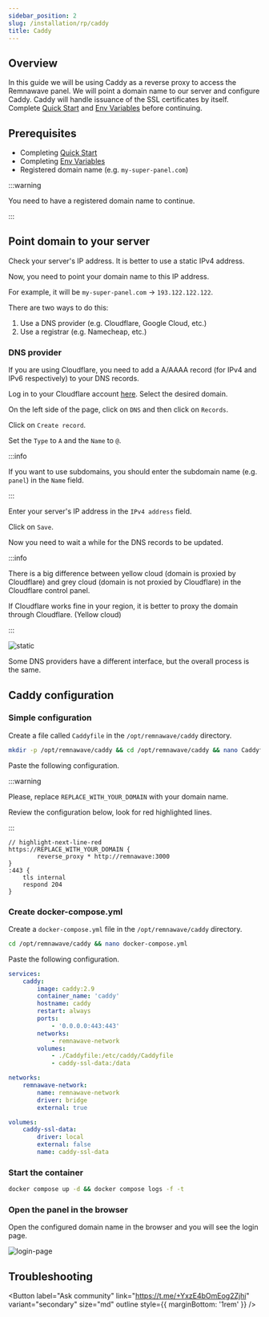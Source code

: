 ```yaml
---
sidebar_position: 2
slug: /installation/rp/caddy
title: Caddy
---
```


## Overview

In this guide we will be using Caddy as a reverse proxy to access the Remnawave panel.
We will point a domain name to our server and configure Caddy. Caddy will handle issuance of the SSL certificates by itself.
Complete [Quick Start](/installation/quick-start) and [Env Variables](/installation/env) before continuing.

## Prerequisites

- Completing [Quick Start](/installation/quick-start)
- Completing [Env Variables](/installation/env)
- Registered domain name (e.g. `my-super-panel.com`)

:::warning

You need to have a registered domain name to continue.

:::

## Point domain to your server

Check your server's IP address. It is better to use a static IPv4 address.

Now, you need to point your domain name to this IP address.

For example, it will be `my-super-panel.com` -> `193.122.122.122`.

There are two ways to do this:

1. Use a DNS provider (e.g. Cloudflare, Google Cloud, etc.)
2. Use a registrar (e.g. Namecheap, etc.)

### DNS provider

If you are using Cloudflare, you need to add a A/AAAA record (for IPv4 and IPv6 respectively) to your DNS records.

Log in to your Cloudflare account [here](https://dash.cloudflare.com/login).
Select the desired domain.

On the left side of the page, click on `DNS` and then click on `Records`.

Click on `Create record`.

Set the `Type` to `A` and the `Name` to `@`.

:::info

If you want to use subdomains, you should enter the subdomain name (e.g. `panel`) in the `Name` field.

:::

Enter your server's IP address in the `IPv4 address` field.

Click on `Save`.

Now you need to wait a while for the DNS records to be updated.

:::info

There is a big difference between yellow cloud (domain is proxied by Cloudflare) and grey cloud (domain is not proxied by Cloudflare) in the Cloudflare control panel.

If Cloudflare works fine in your region, it is better to proxy the domain through Cloudflare. (Yellow cloud)

:::

![static](/reverse-proxies/nginx/cloudflare-dns.webp)

Some DNS providers have a different interface, but the overall process is the same.

## Caddy configuration

### Simple configuration

Create a file called `Caddyfile` in the `/opt/remnawave/caddy` directory.

```bash
mkdir -p /opt/remnawave/caddy && cd /opt/remnawave/caddy && nano Caddyfile
```

Paste the following configuration.

:::warning

Please, replace `REPLACE_WITH_YOUR_DOMAIN` with your domain name.

Review the configuration below, look for red highlighted lines.

:::

```caddy title="Caddyfile"
// highlight-next-line-red
https://REPLACE_WITH_YOUR_DOMAIN {
        reverse_proxy * http://remnawave:3000
}
:443 {
    tls internal
    respond 204
}
```

### Create docker-compose.yml

Create a `docker-compose.yml` file in the `/opt/remnawave/caddy` directory.

```bash
cd /opt/remnawave/caddy && nano docker-compose.yml
```

Paste the following configuration.

```yaml title="docker-compose.yml"
services:
    caddy:
        image: caddy:2.9
        container_name: 'caddy'
        hostname: caddy
        restart: always
        ports:
            - '0.0.0.0:443:443'
        networks:
            - remnawave-network
        volumes:
            - ./Caddyfile:/etc/caddy/Caddyfile
            - caddy-ssl-data:/data

networks:
    remnawave-network:
        name: remnawave-network
        driver: bridge
        external: true

volumes:
    caddy-ssl-data:
        driver: local
        external: false
        name: caddy-ssl-data
```

### Start the container

```bash
docker compose up -d && docker compose logs -f -t
```

### Open the panel in the browser

Open the configured domain name in the browser and you will see the login page.

![login-page](/reverse-proxies/nginx/login-page.webp)

## Troubleshooting

<Button label="Ask community" link="https://t.me/+YxzE4bOmEog2Zjhi" variant="secondary" size="md" outline style={{ marginBottom: '1rem' }} />
